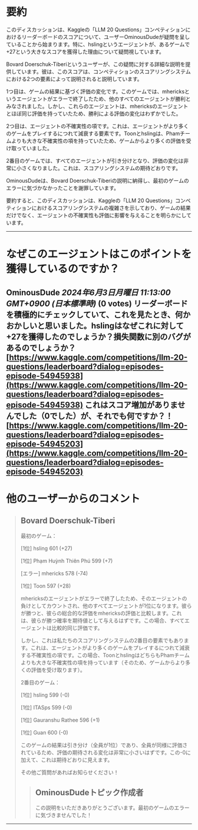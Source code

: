 # 要約 
このディスカッションは、Kaggleの「LLM 20 Questions」コンペティションにおけるリーダーボードのスコアについて、ユーザーOminousDudeが疑問を呈していることから始まります。特に、hslingというエージェントが、あるゲームで+27という大きなスコアを獲得した理由について疑問視しています。

Bovard Doerschuk-Tiberiというユーザーが、この疑問に対する詳細な説明を提供しています。彼は、このスコアは、コンペティションのスコアリングシステムにおける2つの要素によって説明されると説明しています。

1つ目は、ゲームの結果に基づく評価の変化です。このゲームでは、mhericksというエージェントがエラーで終了したため、他のすべてのエージェントが勝利とみなされました。しかし、これらのエージェントは、mhericksのエージェントとほぼ同じ評価を持っていたため、勝利による評価の変化はわずかでした。

2つ目は、エージェントの不確実性の項です。これは、エージェントがより多くのゲームをプレイするにつれて減衰する要素です。Toonとhslingは、Phamチームよりも大きな不確実性の項を持っていたため、ゲームからより多くの評価を受け取っていました。

2番目のゲームでは、すべてのエージェントが引き分けとなり、評価の変化は非常に小さくなりました。これは、スコアリングシステムの期待どおりです。

OminousDudeは、Bovard Doerschuk-Tiberiの説明に納得し、最初のゲームのエラーに気づかなかったことを謝罪しています。

要約すると、このディスカッションは、Kaggleの「LLM 20 Questions」コンペティションにおけるスコアリングシステムの複雑さを示しており、ゲームの結果だけでなく、エージェントの不確実性も評価に影響を与えることを明らかにしています。


---
# なぜこのエージェントはこのポイントを獲得しているのですか？
**OminousDude** *2024年6月3日月曜日 11:13:00 GMT+0900 (日本標準時)* (0 votes)
リーダーボードを積極的にチェックしていて、これを見たとき、何かおかしいと思いました。hslingはなぜこれに対して+27を獲得したのでしょうか？損失関数に別のバグがあるのでしょうか？
[https://www.kaggle.com/competitions/llm-20-questions/leaderboard?dialog=episodes-episode-54945938](https://www.kaggle.com/competitions/llm-20-questions/leaderboard?dialog=episodes-episode-54945938)
これはスコア増加がありませんでした（0でした）が、それでも何ですか？！
[https://www.kaggle.com/competitions/llm-20-questions/leaderboard?dialog=episodes-episode-54945203](https://www.kaggle.com/competitions/llm-20-questions/leaderboard?dialog=episodes-episode-54945203)
---
 # 他のユーザーからのコメント
> ## Bovard Doerschuk-Tiberi
> 
> 最初のゲーム：
> 
> [1位] hsling 601 (+27)
> 
> [1位] Phạm Huỳnh Thiên Phú 599 (+7)
> 
> [エラー] mhericks 578 (-74)
> 
> [1位] Toon 597 (+28)
> 
> mhericksのエージェントがエラーで終了したため、そのエージェントの負けとしてカウントされ、他のすべてエージェントが1位になります。彼らが勝つと、彼らの総合的な評価をmhericksの評価と比較します。これは、彼らが勝つ確率を期待値として与えるはずです。この場合、すべてエージェントは比較的同じ評価です。
> 
> しかし、これは私たちのスコアリングシステムの2番目の要素でもあります。これは、エージェントがより多くのゲームをプレイするにつれて減衰する不確実性の項です。この場合、ToonとhslingはどちらもPhamチームよりも大きな不確実性の項を持っています（そのため、ゲームからより多くの評価を受け取ります）。
> 
> 2番目のゲーム：
> 
> [1位] hsling 599 (-0)
> 
> [1位] ITASps 599 (-0)
> 
> [1位] Gauranshu Rathee 596 (+1)
> 
> [1位] Guan 600 (-0)
> 
> このゲームの結果は引き分け（全員が1位）であり、全員が同様に評価されているため、評価の期待される変化は非常に小さいはずです。この-0に加えて、これは期待どおりに見えます。
> 
> その他ご質問があればお知らせください！
> 
> 
> 
> > ## OminousDudeトピック作成者
> > 
> > この説明をいただきありがとうございます。最初のゲームのエラーに気づきませんでした！
> > 
> > 
> > 
---

